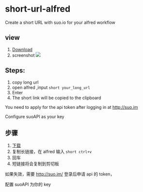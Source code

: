 # short-url-alfred
Create a short URL with suo.io for your alfred workflow

## view 
1. [Download](https://github.com/shanelau/short-url-aflred/raw/master/Short%20URL.alfredworkflow)
2. screenshot
![](https://github.com/shanelau/short-url-aflred/raw/master/WeChat39527efc0c776d6ea97d8244f25b5d1a.png)

## Steps:

1. copy long url
2. open alfred ,input `short your_long_url`
3. Enter
4. The short link will be copied to the clipboard

You need to apply for the api token after logging in at http://suo.im

Configure suoAPI as your key

## 步骤
1. [下载](https://github.com/shanelau/short-url-aflred/raw/master/Short%20URL.alfredworkflow)
2. 复制长链接，在 alfred 输入 `short ctrl+v`
3. 回车
4. 短链接将会复制到剪切板

如果失效，需要 http://suo.im/ 登录后申请 api 的 token，

配置 suoAPI 为你的 key
